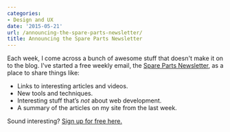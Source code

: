 ```yaml
---
categories:
- Design and UX
date: '2015-05-21'
url: /announcing-the-spare-parts-newsletter/
title: Announcing the Spare Parts Newsletter
---
```


Each week, I come across a bunch of awesome stuff that doesn't make it on to the blog. I've started a free weekly email, the [Spare Parts Newsletter](/newsletter/), as a place to share things like:

* Links to interesting articles and videos.
* New tools and techniques.
* Interesting stuff that’s *not* about web development.
* A summary of the articles on my site from the last week.

Sound interesting? [Sign up for free here.](/newsletter/)
